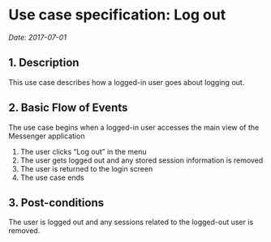 # Use case specification: Log out

*Date: 2017-07-01*

## 1. Description
This use case describes how a logged-in user goes about logging out.

## 2.	Basic Flow of Events
The use case begins when a logged-in user accesses the main view of the Messenger application

1.	The user clicks “Log out” in the menu
2.	The user gets logged out and any stored session information is removed
3.	The user is returned to the login screen
4.	The use case ends

## 3.	Post-conditions
  The user is logged out and any sessions related to the logged-out user is removed.
